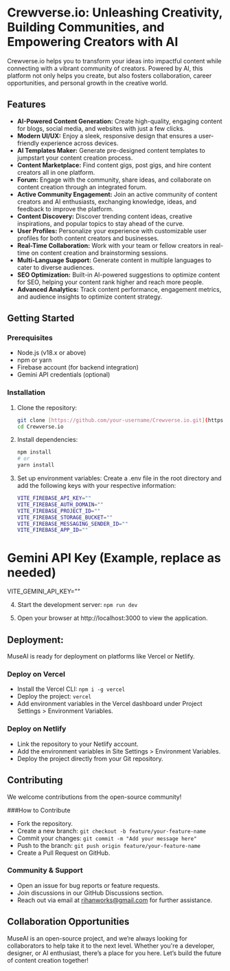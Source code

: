 # Crewverse.io: Unleashing Creativity, Building Communities, and Empowering Creators with AI

Crewverse.io helps you to transform your ideas into impactful content while connecting with a vibrant community of creators. Powered by AI, this platform not only helps you create, but also fosters collaboration, career opportunities, and personal growth in the creative world.

## Features

- **AI-Powered Content Generation:** Create high-quality, engaging content for blogs, social media, and websites with just a few clicks.
- **Modern UI/UX:** Enjoy a sleek, responsive design that ensures a user-friendly experience across devices.
- **AI Templates Maker:** Generate pre-designed content templates to jumpstart your content creation process.
- **Content Marketplace:** Find content gigs, post gigs, and hire content creators all in one platform.
- **Forum:** Engage with the community, share ideas, and collaborate on content creation through an integrated forum.
- **Active Community Engagement:** Join an active community of content creators and AI enthusiasts, exchanging knowledge, ideas, and feedback to improve the platform.
- **Content Discovery:** Discover trending content ideas, creative inspirations, and popular topics to stay ahead of the curve.
- **User Profiles:** Personalize your experience with customizable user profiles for both content creators and businesses.
- **Real-Time Collaboration:** Work with your team or fellow creators in real-time on content creation and brainstorming sessions.
- **Multi-Language Support:** Generate content in multiple languages to cater to diverse audiences.
- **SEO Optimization:** Built-in AI-powered suggestions to optimize content for SEO, helping your content rank higher and reach more people.
- **Advanced Analytics:** Track content performance, engagement metrics, and audience insights to optimize content strategy.


## Getting Started

### Prerequisites
* Node.js (v18.x or above)
* npm or yarn
* Firebase account (for backend integration)
* Gemini API credentials (optional)

### Installation
1. Clone the repository:
   
   ```bash
   git clone [https://github.com/your-username/Crewverse.io.git](https://github.com/your-username/Crewverse.io.git)
   cd Crewverse.io
3. Install dependencies:
    ```bash 
    npm install
    # or
    yarn install

4. Set up environment variables: Create a .env file in the root directory and add the following keys with your respective information:
   ```bash
   VITE_FIREBASE_API_KEY=""
   VITE_FIREBASE_AUTH_DOMAIN=""
   VITE_FIREBASE_PROJECT_ID=""
   VITE_FIREBASE_STORAGE_BUCKET=""
   VITE_FIREBASE_MESSAGING_SENDER_ID=""
   VITE_FIREBASE_APP_ID=""

# Gemini API Key (Example, replace as needed)
VITE_GEMINI_API_KEY=""

  
4. Start the development server: ```npm run dev```
  
5. Open your browser at http://localhost:3000 to view the application.

## Deployment:
MuseAI is ready for deployment on platforms like Vercel or Netlify.

### Deploy on Vercel
* Install the Vercel CLI: ```npm i -g vercel```
* Deploy the project: ```vercel```
* Add environment variables in the Vercel dashboard under Project Settings > Environment Variables.

### Deploy on Netlify
* Link the repository to your Netlify account.
* Add the environment variables in Site Settings > Environment Variables.
* Deploy the project directly from your Git repository.

## Contributing
We welcome contributions from the open-source community!

###How to Contribute
* Fork the repository.
* Create a new branch:
```git checkout -b feature/your-feature-name```
* Commit your changes:
```git commit -m "Add your message here"```
* Push to the branch:
```git push origin feature/your-feature-name```
* Create a Pull Request on GitHub.

### Community & Support
* Open an issue for bug reports or feature requests.
* Join discussions in our GitHub Discussions section.
* Reach out via email at rihanworks@gmail.com for further assistance.

## Collaboration Opportunities
MuseAI is an open-source project, and we’re always looking for collaborators to help take it to the next level. Whether you're a developer, designer, or AI enthusiast, there’s a place for you here. Let’s build the future of content creation together!
